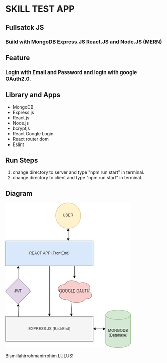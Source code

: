 # SKILL TEST APP

## Fullsatck JS
### Build with MongoDB Express.JS React.JS and Node.JS (MERN)

## Feature
### Login with Email and Password and login with google OAuth2.0.

## Library and Apps
- MongoDB
- Express.js
- React.js
- Node.js
- bcryptjs
- React Google Login
- React router dom
- Eslint

## Run Steps
1. change directory to server and type "npm run start" in terminal.
2. change directory to client and type "npm run start" in terminal.

## Diagram
![alt text](./images/skill-test-diagram.jpg)

Bismillahirrohmanirrohim LULUS!